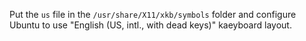 Put the `us` file in the `/usr/share/X11/xkb/symbols` folder and configure Ubuntu to use "English (US, intl., with dead keys)" kaeyboard layout.